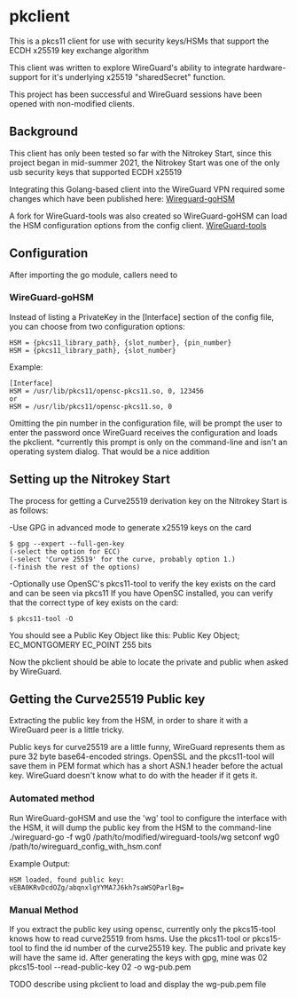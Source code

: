 # pkclient

This is a pkcs11 client for use with security keys/HSMs that support the ECDH x25519 key exchange algorithm

This client was written to explore WireGuard's ability to integrate hardware-support for it's underlying x25519 "sharedSecret" function.

This project has been successful and WireGuard sessions have been opened with non-modified clients.


## Background

This client has only been tested so far with the Nitrokey Start, since this project began in mid-summer 2021, the Nitrokey Start was one of the only usb security keys that supported ECDH x25519

Integrating this Golang-based client into the WireGuard VPN required some changes which have been published here: [Wireguard-goHSM](https://github.com/garnoth/wireguard-goHSM)

A fork for WireGuard-tools was also created so WireGuard-goHSM can load the HSM configuration options from the config client. [WireGuard-tools](https://github.com/garnoth/wireguard-tools)

## Configuration

After importing the go module, callers need to

### WireGuard-goHSM
Instead of listing a PrivateKey in the [Interface] section of the config file, you can choose from two configuration options:

	HSM = {pkcs11_library_path}, {slot_number}, {pin_number}
	HSM = {pkcs11_library_path}, {slot_number}

Example:

	[Interface]
	HSM = /usr/lib/pkcs11/opensc-pkcs11.so, 0, 123456
	or
	HSM = /usr/lib/pkcs11/opensc-pkcs11.so, 0

Omitting the pin number in the configuration file, will be prompt the user to enter the password once WireGuard receives the configuration and loads the pkclient.
*currently this prompt is only on the command-line and isn't an operating system dialog. That would be a nice addition

## Setting up the Nitrokey Start
The process for getting a Curve25519 derivation key on the Nitrokey Start is as follows:

-Use GPG in advanced mode to generate x25519 keys on the card

	$ gpg --expert --full-gen-key 
	(-select the option for ECC)
	(-select 'Curve 25519' for the curve, probably option 1.)
	(-finish the rest of the options)

-Optionally use OpenSC's pkcs11-tool to verify the key exists on the card and can be seen via pkcs11
If you have OpenSC installed, you can verify that the correct type of key exists on the card:

	$ pkcs11-tool -O

You should see a Public Key Object like this:
	Public Key Object; EC_MONTGOMERY  EC_POINT 255 bits 

Now the pkclient should be able to locate the private and public when asked by WireGuard.

## Getting the Curve25519 Public key
Extracting the public key from the HSM, in order to share it with a WireGuard peer is a little tricky.

Public keys for curve25519 are a little funny, WireGuard represents them as pure 32 byte base64-encoded strings. 
OpenSSL and the pkcs11-tool will save them in PEM format which has a short ASN.1 header before the actual key. WireGuard doesn't know what to do with the header if it gets it.

### Automated method
Run WireGuard-goHSM and use the 'wg' tool to configure the interface with the HSM, it will dump the public key from the HSM to the command-line
	 ./wireguard-go -f wg0
	 /path/to/modified/wireguard-tools/wg setconf wg0 /path/to/wireguard_config_with_hsm.conf

Example Output: 

	HSM loaded, found public key: vEBA0KRvDcdOZg/abqnxlgYYMA7J6kh7saWSQParlBg=

### Manual Method
If you extract the public key using opensc, currently only the pkcs15-tool knows how to read curve25519 from hsms. Use the pkcs11-tool or pkcs15-tool to find the id number of the curve25519 key. The public and private key will have the same id. After generating the keys with gpg, mine was 02
pkcs15-tool --read-public-key 02 -o wg-pub.pem

TODO describe using pkclient to load and display the wg-pub.pem file
